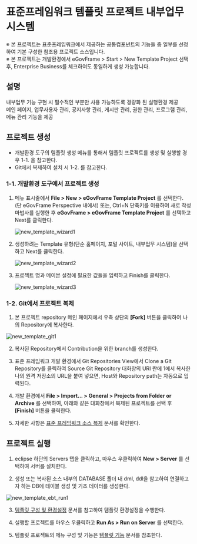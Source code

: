 # 표준프레임워크 템플릿 프로젝트 내부업무 시스템

※ 본 프로젝트는 표준프레임워크에서 제공하는 공통컴포넌트의 기능들 중 일부를 선정하여 기본 구성한 참조용 프로젝트 소스입니다.  
※ 본 프로젝트는 개발환경에서 eGovFrame > Start > New Template Project 선택 후, Enterprise Business를 체크하여도 동일하게 생성 가능합니다.

## 설명

내부업무 기능 구현 시 필수적인 부분만 사용 가능하도록 경량화 된 실행환경 제공  
메인 페이지, 업무사용자 관리, 공지사항 관리, 게시판 관리, 권한 관리, 프로그램 관리, 메뉴 관리 기능을 제공

## 프로젝트 생성

- 개발환경 도구의 템플릿 생성 메뉴를 통해서 템플릿 프로젝트를 생성 및 실행할 경우 1-1. 을 참고한다.
- Git에서 복제하여 설치 시 1-2. 를 참고한다.

### 1-1. 개발환경 도구에서 프로젝트 생성

1. 메뉴 표시줄에서 **File > New > eGovFrame Template Project** 를 선택한다. (단 eGovFrame Perspective 내에서)
   또는, Ctrl+N 단축키를 이용하여 새로 작성 마법사를 실행한 후 **eGovFrame > eGovFrame Template Project** 를 선택하고 Next를 클릭한다.

   ![new_template_wizard1](https://user-images.githubusercontent.com/30619379/228111269-681186ac-66b8-4f24-9e25-7de4c3e9a142.jpg)

2. 생성하려는 Template 유형(단순 홈페이지, 포털 사이트, 내부업무 시스템)을 선택하고 Next를 클릭한다.

   ![new_template_wizard2](https://user-images.githubusercontent.com/30619379/228111295-2d5534e5-9a50-440c-927e-8997ba6b7e8b.jpg)

3. 프로젝트 명과 메이븐 설정에 필요한 값들을 입력하고 Finish를 클릭한다.

   ![new_template_wizard3](https://user-images.githubusercontent.com/30619379/228111310-2ce73886-f2a6-44a4-82dd-eb991886c082.jpg)

### 1-2. Git에서 프로젝트 복제

1. 본 프로젝트 repository 메인 페이지에서 우측 상단의 **[Fork]** 버튼을 클릭하여 나의 Repository에 복사한다.

![new_template_git1](https://user-images.githubusercontent.com/30619379/228111390-574e38e2-c1e4-49d2-9187-9060f9b4ce1c.jpg)

2. 복사된 Repository에서 Contribution을 위한 branch를 생성한다.

3. 표준 프레임워크 개발 환경에서 Git Repositories View에서 Clone a Git Repository를 클릭하여
   Source Git Repository 대화창의 URI 란에 1에서 복사한 나의 원격 저장소의 URL을 붙여 넣으면,
   Host와 Repository path는 자동으로 입력된다.

4. 개발 환경에서 **File > Import... > General > Projects from Folder or Archive** 를 선택하여,
   아래와 같은 대화창에서 복제된 프로젝트를 선택 후 **[Finish]** 버튼을 클릭한다.
5. 자세한 사항은 [표준 프레임워크 소스 복제](https://github.com/yongfire38/egovframe-template-simple-react/wiki/%ED%91%9C%EC%A4%80-%ED%94%84%EB%A0%88%EC%9E%84%EC%9B%8C%ED%81%AC-%EC%86%8C%EC%8A%A4-%EB%B3%B5%EC%A0%9C) 문서를 확인한다.

## 프로젝트 실행

1. eclipse 하단의 Servers 탭을 클릭하고, 마우스 우클릭하여 **New > Server** 를 선택하여 서버를 설치한다.

2. 생성 또는 복사된 소스 내부의 DATABASE 폴더 내 dml, ddl을 참고하여 연결하고자 하는 DB에 테이블 생성 및 기초 데이터를 생성한다.

![new_template_ebt_run1](https://user-images.githubusercontent.com/30619379/228145073-4580e06f-9ef7-4b04-8f3f-7fee6a0a43af.jpg)

3. [템플릿 구성 및 환경설정](https://www.egovframe.go.kr/wiki/doku.php?id=egovframework:let4:configration) 문서를 참고하여 템플릿 환경설정을 수행한다.

4. 실행할 프로젝트를 마우스 우클릭하고 **Run As > Run on Server** 를 선택한다.

5. 템플릿 프로젝트의 메뉴 구성 및 기능은 [템플릿 기능](https://www.egovframe.go.kr/wiki/doku.php?id=egovframework:let4:function) 문서를 참조한다.
